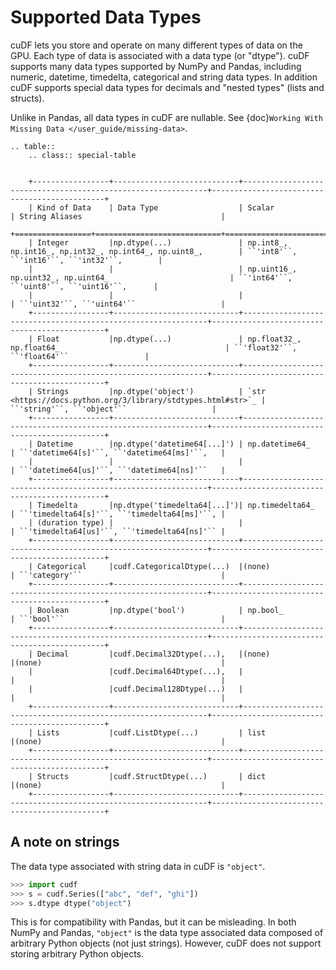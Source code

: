 # Supported Data Types

cuDF lets you store and operate on many different types of data on the
GPU.  Each type of data is associated with a data type (or "dtype").
cuDF supports many data types supported by NumPy and Pandas, including
numeric, datetime, timedelta, categorical and string data types.  In
addition cuDF supports special data types for decimals and "nested
types" (lists and structs).

Unlike in Pandas, all data types in cuDF are nullable.
See {doc}`Working With Missing Data </user_guide/missing-data>`.


```{eval-rst}
.. table::
    .. class:: special-table


    +-----------------+----------------------------+--------------------------------------------------------------+----------------------------------------------+
    | Kind of Data    | Data Type                  | Scalar                                                       | String Aliases                               |
    +=================+============================+==============================================================+==============================================+
    | Integer         |np.dtype(...)               | np.int8_, np.int16_, np.int32_, np.int64_, np.uint8_,        | ``'int8'``, ``'int16'``, ``'int32'``,        |
    |                 |                            | np.uint16_, np.uint32_, np.uint64_                           | ``'int64'``, ``'uint8'``, ``'uint16'``,      |
    |                 |                            |                                                              | ``'uint32'``, ``'uint64'``                   |
    +-----------------+----------------------------+--------------------------------------------------------------+----------------------------------------------+
    | Float           |np.dtype(...)               | np.float32_, np.float64_                                     | ``'float32'``, ``'float64'``                 |
    +-----------------+----------------------------+--------------------------------------------------------------+----------------------------------------------+
    | Strings         |np.dtype('object')          | `str <https://docs.python.org/3/library/stdtypes.html#str>`_ | ``'string'``, ``'object'``                   |
    +-----------------+----------------------------+--------------------------------------------------------------+----------------------------------------------+
    | Datetime        |np.dtype('datetime64[...]') | np.datetime64_                                               | ``'datetime64[s]'``, ``'datetime64[ms]'``,   |
    |                 |                            |                                                              | ``'datetime64[us]'``, ``'datetime64[ns]'``   |
    +-----------------+----------------------------+--------------------------------------------------------------+----------------------------------------------+
    | Timedelta       |np.dtype('timedelta64[...]')| np.timedelta64_                                              | ``'timedelta64[s]'``, ``'timedelta64[ms]'``, |
    | (duration type) |                            |                                                              | ``'timedelta64[us]'``, ``'timedelta64[ns]'`` |
    +-----------------+----------------------------+--------------------------------------------------------------+----------------------------------------------+
    | Categorical     |cudf.CategoricalDtype(...)  |(none)                                                        | ``'category'``                               |
    +-----------------+----------------------------+--------------------------------------------------------------+----------------------------------------------+
    | Boolean         |np.dtype('bool')            | np.bool_                                                     | ``'bool'``                                   |
    +-----------------+----------------------------+--------------------------------------------------------------+----------------------------------------------+
    | Decimal         |cudf.Decimal32Dtype(...),   |(none)                                                        |(none)                                        |
    |                 |cudf.Decimal64Dtype(...),   |                                                              |                                              |
    |                 |cudf.Decimal128Dtype(...)   |                                                              |                                              |
    +-----------------+----------------------------+--------------------------------------------------------------+----------------------------------------------+
    | Lists           |cudf.ListDtype(...)         | list                                                         |(none)                                        |
    +-----------------+----------------------------+--------------------------------------------------------------+----------------------------------------------+
    | Structs         |cudf.StructDtype(...)       | dict                                                         |(none)                                        |
    +-----------------+----------------------------+--------------------------------------------------------------+----------------------------------------------+

```

## A note on strings

The data type associated with string data in cuDF is `"object"`.

```python
>>> import cudf 
>>> s = cudf.Series(["abc", "def", "ghi"])
>>> s.dtype dtype("object")
```

This is for compatibility with Pandas, but it can be misleading. In
both NumPy and Pandas, `"object"` is the data type associated data
composed of arbitrary Python objects (not just strings).  However,
cuDF does not support storing arbitrary Python objects.

[np.bool]: https://numpy.org/doc/stable/user/basics.types.html
[np.datetime64]: https://numpy.org/doc/stable/reference/arrays.datetime.html#basic-datetimes
[np.float32]: https://numpy.org/doc/stable/user/basics.types.html
[np.float64]: https://numpy.org/doc/stable/user/basics.types.html
[np.int16]: https://numpy.org/doc/stable/user/basics.types.html
[np.int32]: https://numpy.org/doc/stable/user/basics.types.html
[np.int64]: https://numpy.org/doc/stable/user/basics.types.html
[np.int8]: https://numpy.org/doc/stable/user/basics.types.html
[np.timedelta64]: https://numpy.org/doc/stable/reference/arrays.datetime.html#datetime-and-timedelta-arithmetic
[np.uint16]: https://numpy.org/doc/stable/user/basics.types.html
[np.uint32]: https://numpy.org/doc/stable/user/basics.types.html
[np.uint64]: https://numpy.org/doc/stable/user/basics.types.html
[np.uint8]: https://numpy.org/doc/stable/user/basics.types.html
